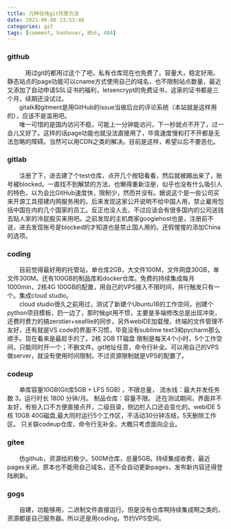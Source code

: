 ```yaml
---
title: 几种在线git托管方法
date: 2021-06-06 23:53:40
categories: git 
tags: [comment, hashover, 统计, 404]
---
```

<h3> github </h3>
&emsp;&emsp;&emsp;用过git的都用过这个了吧，私有仓库现在也免费了。容量大，稳定好用。静态站点的page功能可以cname方式使用自己的域名，也不限制站点数量，最近又添加了自动申请SSL证书的福利，letsencrypt的免费证书，这家的证书都是三个月，续期还没试过。 <br />
<!--more-->
&emsp;&emsp;gitalk和gitment是用GitHub的issue当做后台的评论系统（本站就是这样用的），应该不是滥用吧。 <br />
&emsp;&emsp;唯一可惜的是国内访问不稳，可能上一分钟能访问，下一秒就点不开了，过一会儿又好了。这样的话page功能也就没法直接用了，毕竟速度慢和打不开都是无法忽略的障碍。当然可以用CDN之类的解决。目前是这样，希望以后不要恶化。<br />
<h3> gitlab </h3>
&emsp;&emsp;注册了下，进去建了个test仓库，点开几个按钮看看，然后就被踢出来了，账号被blocked。一直找不到解禁的方法，也懒得重新注册，似乎也没有什么吸引人的特色，以为会比GitHub速度快，限制少，然而并没有。据说这个是一些公司买来开源工具搭建内网服务用的。后来发现这家公开说明不给中国人用，禁止雇用包括中国在内的几个国家的员工。反正也没人去，不过应该会有很多国内的公司送钱去贴人家的冷屁股买来用吧。之前发现的主机商家googiehost也是，注册前不说，进去发现账号是blocked的才知道也是禁止国人用的。还假惺惺的添加China的选项。<br />
<h3> coding </h3>
&emsp;&emsp;目前觉得最好用的托管站，单仓库2GB，大文件100M，文件网盘30GB，单文件300M。还有100GB的制品库和docker仓库。免费的持续集成每月1000min，2核4G 100GB的配置，用自己的VPS接入不限时间，并行触发只有一个。集成cloud studio。
</br>
&emsp;&emsp;cloud studio很久之前用过，测试了新建个Ubuntu18的工作空间，创建个python项目模板，扔一边了，那时候git用不惯，主要是多端修改总是出现冲突，还费时费力的搞zerotier+seafile的同步。另外webIDE加载慢，终端的文件管理不友好，还有就是VS code的界面不习惯，毕竟没有sublime text3和pycharm那么顺手。现在看来是最趁手的了。2核  2GB  1T磁盘 限制是每天4个小时，5个工作空间，只能同时开一个；不删文件。git地址任意，命令行补全。可以用自己的VPS做server，就没有使用时间限制，不过资源限制就是VPS的配置了。
<h3> codeup </h3>
&emsp;&emsp;单库容量10GB(Git库5GB + LFS 5GB) ，不限总量，
流水线：最大并发任务数 3，运行时长 1800 分钟/月。
制品仓库：容量不限。
还在测试期间，界面并不友好，有些入口不方便直接点开，二级目录，侧边栏入口还会变化的。webIDE 5核 10GB 40G磁盘,最大同时运行5个工作区，不活动30分钟冻结，5天删除工作区。 只关联codeup仓库，命令行无补全。大概只考虑面向企业。
<br />
<h3> gitee </h3>
&emsp;&emsp;仿github，资源给的极少。500M仓库，总量5GB。持续集成收费，最近pages关闭，原本也不能用自己域名，还不会自动更新pages，发布新内容还得登陆刷新。
<br />
<h3> gogs </h3>
&emsp;&emsp;自建，功能够用，二进制文件直接运行。但是没有仓库啊持续集成啊之类的，资源都是自己服务器。所以还是用coding，节约VPS空间。
<br />


